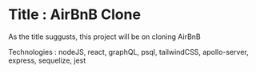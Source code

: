 # Title : AirBnB Clone

As the title suggusts, this project will be on cloning AirBnB

Technologies : nodeJS, react, graphQL, psql, tailwindCSS, apollo-server, express, sequelize, jest
